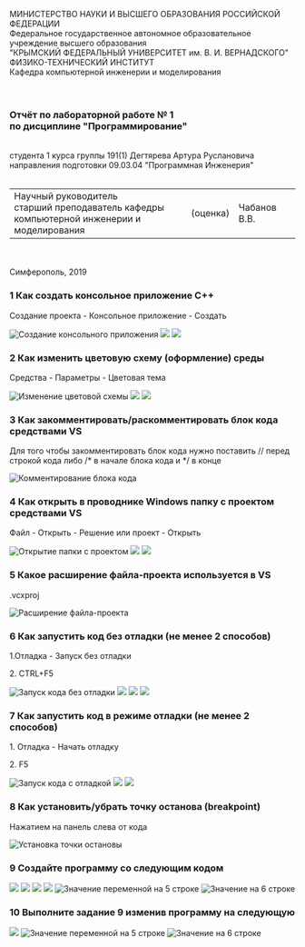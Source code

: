 
МИНИСТЕРСТВО НАУКИ  И ВЫСШЕГО ОБРАЗОВАНИЯ РОССИЙСКОЙ ФЕДЕРАЦИИ  
Федеральное государственное автономное образовательное учреждение высшего образования  
"КРЫМСКИЙ ФЕДЕРАЛЬНЫЙ УНИВЕРСИТЕТ им. В. И. ВЕРНАДСКОГО"  
ФИЗИКО-ТЕХНИЧЕСКИЙ ИНСТИТУТ  
Кафедра компьютерной инженерии и моделирования
<br/><br/>
​
### Отчёт по лабораторной работе № 1<br/> по дисциплине "Программирование"
<br/>
​
студента 1 курса группы 191(1)  
Дегтярева Артура Руслановича 
направления подготовки 09.03.04 "Программная Инженерия"  
<br/>
​
<table>
<tr><td>Научный руководитель<br/> старший преподаватель кафедры<br/> компьютерной инженерии и моделирования</td>
<td>(оценка)</td>
<td>Чабанов В.В.</td>
</tr>
</table>
<br/><br/>
​
Симферополь, 2019

### 1 Как создать консольное приложение C++
<p>Создание проекта - Консольное приложение - Создать</p>

![](https://github.com/handsomeandi/lab_pi_prog/blob/master/Лабороторная%20работа%20№1/Скриншоты/Screenshot_1.png "Создание консольного приложения")
![](https://github.com/handsomeandi/lab_pi_prog/blob/master/Лабороторная%20работа%20№1/Скриншоты/Screenshot_2.png)
![](https://github.com/handsomeandi/lab_pi_prog/blob/master/Лабороторная%20работа%20№1/Скриншоты/Screenshot_3.png)

### 2 Как изменить цветовую схему (оформление) среды
<p>Средства - Параметры - Цветовая тема</p>

![](https://github.com/handsomeandi/lab_pi_prog/blob/master/Лабороторная%20работа%20№1/Скриншоты/Screenshot_4.png "Изменение цветовой схемы")
![](https://github.com/handsomeandi/lab_pi_prog/blob/master/Лабороторная%20работа%20№1/Скриншоты/Screenshot_5.png)
![](https://github.com/handsomeandi/lab_pi_prog/blob/master/Лабороторная%20работа%20№1/Скриншоты/Screenshot_6.png)

### 3 Как закомментировать/раскомментировать блок кода средствами VS
<p>Для того чтобы закомментировать блок кода нужно поставить // перед строкой кода либо /* в начале блока кода и */ в конце</p>

![](https://github.com/handsomeandi/lab_pi_prog/blob/master/Лабороторная%20работа%20№1/Скриншоты/Screenshot_7.png "Комментирование блока кода")

### 4 Как открыть в проводнике Windows папку с проектом средствами VS
<p>Файл - Открыть - Решение или проект - Открыть</p>

![](https://github.com/handsomeandi/lab_pi_prog/blob/master/Лабороторная%20работа%20№1/Скриншоты/Screenshot_8.png "Открытие папки с проектом")
![](https://github.com/handsomeandi/lab_pi_prog/blob/master/Лабороторная%20работа%20№1/Скриншоты/Screenshot_9.png)
![](https://github.com/handsomeandi/lab_pi_prog/blob/master/Лабороторная%20работа%20№1/Скриншоты/Screenshot_10(2).png)

### 5 Какое расширение файла-проекта используется в VS
<p>.vcxproj</p>

![](https://github.com/handsomeandi/lab_pi_prog/blob/master/Лабороторная%20работа%20№1/Скриншоты/Screenshot_10.png "Расширение файла-проекта")

### 6 Как запустить код без отладки (не менее 2 способов)
<p>1.Отладка - Запуск без отладки</p>
<p>2. CTRL+F5</p>


![](https://github.com/handsomeandi/lab_pi_prog/blob/master/Лабороторная%20работа%20№1/Скриншоты/Screenshot_11.png "Запуск кода без отладки")
![](https://github.com/handsomeandi/lab_pi_prog/blob/master/Лабороторная%20работа%20№1/Скриншоты/Screenshot_12.png)
![](https://github.com/handsomeandi/lab_pi_prog/blob/master/Лабороторная%20работа%20№1/Скриншоты/Screenshot_13.png)
![](https://github.com/handsomeandi/lab_pi_prog/blob/master/Лабороторная%20работа%20№1/Скриншоты/Screenshot_14.png)

### 7 Как запустить код в режиме отладки (не менее 2 способов)
<p>1. Отладка - Начать отладку </p>
<p>2. F5</p>

![](https://github.com/handsomeandi/lab_pi_prog/blob/master/Лабороторная%20работа%20№1/Скриншоты/Screenshot_15.png "Запуск кода с отладкой") 
![](https://github.com/handsomeandi/lab_pi_prog/blob/master/Лабороторная%20работа%20№1/Скриншоты/Screenshot_16.png)
![](https://github.com/handsomeandi/lab_pi_prog/blob/master/Лабороторная%20работа%20№1/Скриншоты/Screenshot_17.png)

### 8 Как установить/убрать точку останова (breakpoint)
<p>Нажатием на панель слева от кода</p>

![](Скриншоты/Screenshot_18.png "Установка точки остановы")

### 9 Создайте программу со следующим кодом
![](https://github.com/handsomeandi/lab_pi_prog/blob/master/Лабороторная%20работа%20№1/Скриншоты/Screenshot_20.png)
![](https://github.com/handsomeandi/lab_pi_prog/blob/master/Лабороторная%20работа%20№1/Скриншоты/Screenshot_21.png)
![](https://github.com/handsomeandi/lab_pi_prog/blob/master/Лабороторная%20работа%20№1/Скриншоты/Screenshot_22.png)
![](https://github.com/handsomeandi/lab_pi_prog/blob/master/Лабороторная%20работа%20№1/Скриншоты/Screenshot_23.png)
![](https://github.com/handsomeandi/lab_pi_prog/blob/master/Лабороторная%20работа%20№1/Скриншоты/Screenshot_24.png "Значение переменной на 5 строке")
![](https://github.com/handsomeandi/lab_pi_prog/blob/master/Лабороторная%20работа%20№1/Скриншоты/Screenshot_25.png "Значение на 6 строке")

### 10 Выполните задание 9 изменив программу на следующую
![](https://github.com/handsomeandi/lab_pi_prog/blob/master/Лабороторная%20работа%20№1/Скриншоты/Screenshot_26.png)
![](https://github.com/handsomeandi/lab_pi_prog/blob/master/Лабороторная%20работа%20№1/Скриншоты/Screenshot_27.png "Значение переменной на 5 строке")
![](https://github.com/handsomeandi/lab_pi_prog/blob/master/Лабороторная%20работа%20№1/Скриншоты/Screenshot_28.png "Значение на 6 строке")
